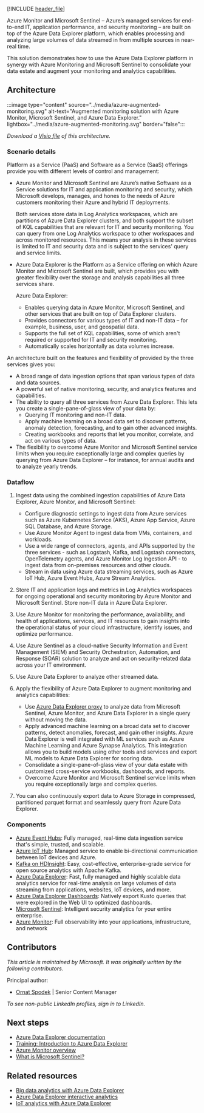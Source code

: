 [!INCLUDE [header_file](../../../includes/sol-idea-header.md)]

Azure Monitor and Microsoft Sentinel – Azure’s managed services for end-to-end IT, application performance, and security monitoring – are built on top of the Azure Data Explorer platform, which enables processing and analyzing large volumes of data streamed in from multiple sources in near-real time.

This solution demonstrates how to use the Azure Data Explorer platform in synergy with Azure Monitoring and Microsoft Sentinel to consolidate your data estate and augment your monitoring and analytics capabilities.

## Architecture

:::image type="content" source="../media/azure-augmented-monitoring.svg" alt-text="Augmented monitoring solution with Azure Monitor, Microsoft Sentinel, and Azure Data Explorer." lightbox="../media/azure-augmented-monitoring.svg" border="false":::

*Download a [Visio file](https://arch-center.azureedge.net/monitor-azure-data-explorer.vsdx) of this architecture.*

### Scenario details

Platform as a Service (PaaS) and Software as a Service (SaaS) offerings provide you with different levels of control and management:

-	Azure Monitor and Microsoft Sentinel are Azure’s native Software as a Service solutions for IT and application monitoring and security, which Microsoft develops, manages, and hones to the needs of Azure customers monitoring their Azure and hybrid IT deployments. 
    
    Both services store data in Log Analytics workspaces, which are partitions of Azure Data Explorer clusters, and both support the subset of KQL capabilities that are relevant for IT and security monitoring. You can query from one Log Analytics workspace to other workspaces and across monitored resources. This means your analysis in these services is limited to IT and security data and is subject to the services' query and service limits. 
-	Azure Data Explorer is the Platform as a Service offering on which Azure Monitor and Microsoft Sentinel are built, which provides you with greater flexibility over the storage and analysis capabilities all three services share. 

    Azure Data Explorer:
    - Enables querying data in Azure Monitor, Microsoft Sentinel, and other services that are built on top of Data Explorer clusters.
    - Provides connectors for various types of IT and non-IT data – for example, business, user, and geospatial data.
    - Supports the full set of KQL capabilities, some of which aren't required or supported for IT and security monitoring. 
    - Automatically scales horizontally as data volumes increase. 

An architecture built on the features and flexibility of provided by the three services gives you:

- A broad range of data ingestion options that span various types of data and data sources.
-	A powerful set of native monitoring, security, and analytics features and capabilities.
-	The ability to query all three services from Azure Data Explorer. This lets you create a single-pane-of-glass view of your data by:
    -	Querying IT monitoring and non-IT data.
    -	Apply machine learning on a broad data set to discover patterns, anomaly detection, forecasting, and to gain other advanced insights. 
    -	Creating workbooks and reports that let you monitor, correlate, and act on various types of data.  
-	The flexibility to overcome Azure Monitor and Microsoft Sentinel service limits when you require exceptionally large and complex queries by querying from Azure Data Explorer – for instance, for annual audits and to analyze yearly trends. 

### Dataflow

1. Ingest data using the combined ingestion capabilities of Azure Data Explorer, Azure Monitor, and Microsoft Sentinel:

    - Configure diagnostic settings to ingest data from Azure services such as Azure Kubernetes Service (AKS), Azure App Service, Azure SQL Database, and Azure Storage.
    - Use Azure Monitor Agent to ingest data from VMs, containers, and workloads.
    - Use a wide range of connectors, agents, and APIs supported by the three services - such as Logstash, Kafka, and Logstash connectors, OpenTelemetry agents, and Azure Monitor Log Ingestion API - to ingest data from on-premises resources and other clouds.
    - Stream in data using Azure data streaming services, such as Azure IoT Hub, Azure Event Hubs, Azure Stream Analytics. 

1. Store IT and application logs and metrics in Log Analytics workspaces for ongoing operational and security monitoring by Azure Monitor and Microsoft Sentinel. Store non-IT data in Azure Data Explorer.
1. Use Azure Monitor for monitoring the performance, availability, and health of applications, services, and IT resources to gain insights into the operational status of your cloud infrastructure, identify issues, and optimize performance.
1. Use Azure Sentinel as a cloud-native Security Information and Event Management (SIEM) and Security Orchestration, Automation, and Response (SOAR) solution to analyze and act on security-related data across your IT environment.
1. Use Azure Data Explorer to analyze other streamed data.
1. Apply the flexibility of Azure Data Explorer to augment monitoring and analytics capabilities:
   
     - Use [Azure Data Explorer proxy](/azure/data-explorer/query-monitor-data) to analyze data from Microsoft Sentinel, Azure Monitor, and Azure Data Explorer in a single query without moving the data.
     - Apply advanced machine learning on a broad data set to discover patterns, detect anomalies, forecast, and gain other insights. Azure Data Explorer is well integrated with ML services such as Azure Machine Learning and Azure Synapse Analytics. This integration allows you to build models using other tools and services and export ML models to Azure Data Explorer for scoring data.
     - Consolidate a single-pane-of-glass view of your data estate with customized cross-service workbooks, dashboards, and reports.
     - Overcome Azure Monitor and Microsoft Sentinel service limits when you require exceptionally large and complex queries. 
1. You can also continuously export data to Azure Storage in compressed, partitioned parquet format and seamlessly query from Azure Data Explorer.



### Components

- [Azure Event Hubs](https://azure.microsoft.com/services/event-hubs): Fully managed, real-time data ingestion service that's simple, trusted, and scalable.
- [Azure IoT Hub](https://azure.microsoft.com/services/iot-hub): Managed service to enable bi-directional communication between IoT devices and Azure.
- [Kafka on HDInsight](/azure/hdinsight/kafka/apache-kafka-introduction): Easy, cost-effective, enterprise-grade service for open source analytics with Apache Kafka.
- [Azure Data Explorer](https://azure.microsoft.com/services/data-explorer): Fast, fully managed and highly scalable data analytics service for real-time analysis on large volumes of data streaming from applications, websites, IoT devices, and more.
- [Azure Data Explorer Dashboards](/azure/data-explorer/azure-data-explorer-dashboards): Natively export Kusto queries that were explored in the Web UI to optimized dashboards.
- [Microsoft Sentinel](https://azure.microsoft.com/services/azure-sentinel): Intelligent security analytics for your entire enterprise.
- [Azure Monitor](https://azure.microsoft.com/services/monitor): Full observability into your applications, infrastructure, and network

## Contributors

*This article is maintained by Microsoft. It was originally written by the following contributors.*

Principal author:

 * [Ornat Spodek](https://www.linkedin.com/in/ornat-s-89123544) | Senior Content Manager

*To see non-public LinkedIn profiles, sign in to LinkedIn.*

## Next steps

- [Azure Data Explorer documentation](/azure/data-explorer)
- [Training: Introduction to Azure Data Explorer](/training/modules/intro-to-azure-data-explorer)
- [Azure Monitor overview](/azure/azure-monitor/overview)
- [What is Microsoft Sentinel?](/azure/sentinel/overview)

## Related resources

- [Big data analytics with Azure Data Explorer](big-data-azure-data-explorer.yml)
- [Azure Data Explorer interactive analytics](interactive-azure-data-explorer.yml)
- [IoT analytics with Azure Data Explorer](iot-azure-data-explorer.yml)